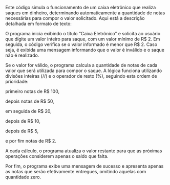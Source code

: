 Este código simula o funcionamento de um caixa eletrônico que realiza saques em dinheiro, determinando automaticamente a quantidade de notas necessárias para compor o valor solicitado.
Aqui está a descrição detalhada em formato de texto:

O programa inicia exibindo o título “Caixa Eletrônico” e solicita ao usuário que digite um valor inteiro para saque, com um valor mínimo de R$ 2.
Em seguida, o código verifica se o valor informado é menor que R$ 2. Caso seja, é exibida uma mensagem informando que o valor é inválido e o saque não é realizado.

Se o valor for válido, o programa calcula a quantidade de notas de cada valor que será utilizada para compor o saque.
A lógica funciona utilizando divisões inteiras (//) e o operador de resto (%), seguindo esta ordem de prioridade:

primeiro notas de R$ 100,

depois notas de R$ 50,

em seguida de R$ 20,

depois de R$ 10,

depois de R$ 5,

e por fim notas de R$ 2.

A cada cálculo, o programa atualiza o valor restante para que as próximas operações considerem apenas o saldo que falta.

Por fim, o programa exibe uma mensagem de sucesso e apresenta apenas as notas que serão efetivamente entregues, omitindo aquelas com quantidade zero.
